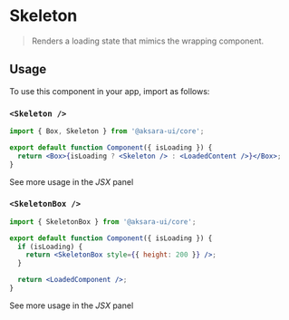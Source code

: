 # Skeleton

> Renders a loading state that mimics the wrapping component.

## Usage

To use this component in your app, import as follows:

### `<Skeleton />`

```jsx
import { Box, Skeleton } from '@aksara-ui/core';

export default function Component({ isLoading }) {
  return <Box>{isLoading ? <Skeleton /> : <LoadedContent />}</Box>;
}
```

See more usage in the _JSX_ panel

### `<SkeletonBox />`

```jsx
import { SkeletonBox } from '@aksara-ui/core';

export default function Component({ isLoading }) {
  if (isLoading) {
    return <SkeletonBox style={{ height: 200 }} />;
  }

  return <LoadedComponent />;
}
```

See more usage in the _JSX_ panel
